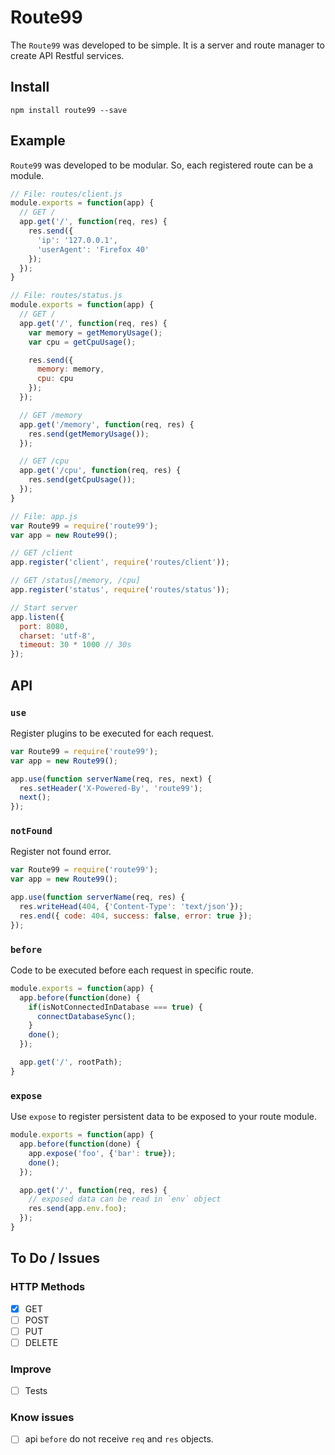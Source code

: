# Route99

The `Route99` was developed to be simple. It is a server and route manager to create API Restful services.

## Install

    npm install route99 --save

## Example

`Route99` was developed to be modular. So, each registered route can be a module.

```javascript
// File: routes/client.js
module.exports = function(app) {
  // GET /
  app.get('/', function(req, res) {
    res.send({
      'ip': '127.0.0.1',
      'userAgent': 'Firefox 40'
    });
  });
}

// File: routes/status.js
module.exports = function(app) {
  // GET /
  app.get('/', function(req, res) {
    var memory = getMemoryUsage();
    var cpu = getCpuUsage();

    res.send({
      memory: memory,
      cpu: cpu
    });
  });

  // GET /memory
  app.get('/memory', function(req, res) {
    res.send(getMemoryUsage());
  });

  // GET /cpu
  app.get('/cpu', function(req, res) {
    res.send(getCpuUsage());
  });
}

// File: app.js
var Route99 = require('route99');
var app = new Route99();

// GET /client
app.register('client', require('routes/client'));

// GET /status[/memory, /cpu]
app.register('status', require('routes/status'));

// Start server
app.listen({
  port: 8080,
  charset: 'utf-8',
  timeout: 30 * 1000 // 30s
});
```

## API

### `use`

Register plugins to be executed for each request.

```javascript
var Route99 = require('route99');
var app = new Route99();

app.use(function serverName(req, res, next) {
  res.setHeader('X-Powered-By', 'route99');
  next();
});
```

### `notFound`

Register not found error.

```javascript
var Route99 = require('route99');
var app = new Route99();

app.use(function serverName(req, res) {
  res.writeHead(404, {'Content-Type': 'text/json'});
  res.end({ code: 404, success: false, error: true });
});
```

### `before`

Code to be executed before each request in specific route.

```javascript
module.exports = function(app) {
  app.before(function(done) {
    if(isNotConnectedInDatabase === true) {
      connectDatabaseSync();
    }
    done();
  });

  app.get('/', rootPath);
}
```

### `expose`

Use `expose` to register persistent data to be exposed to your route module.

```javascript
module.exports = function(app) {
  app.before(function(done) {
    app.expose('foo', {'bar': true});
    done();
  });

  app.get('/', function(req, res) {
    // exposed data can be read in `env` object
    res.send(app.env.foo);
  });
}
```

## To Do / Issues

### HTTP Methods
- [x] GET
- [ ] POST
- [ ] PUT
- [ ] DELETE

### Improve
- [ ] Tests

### Know issues
- [ ] api `before` do not receive `req` and `res` objects.
